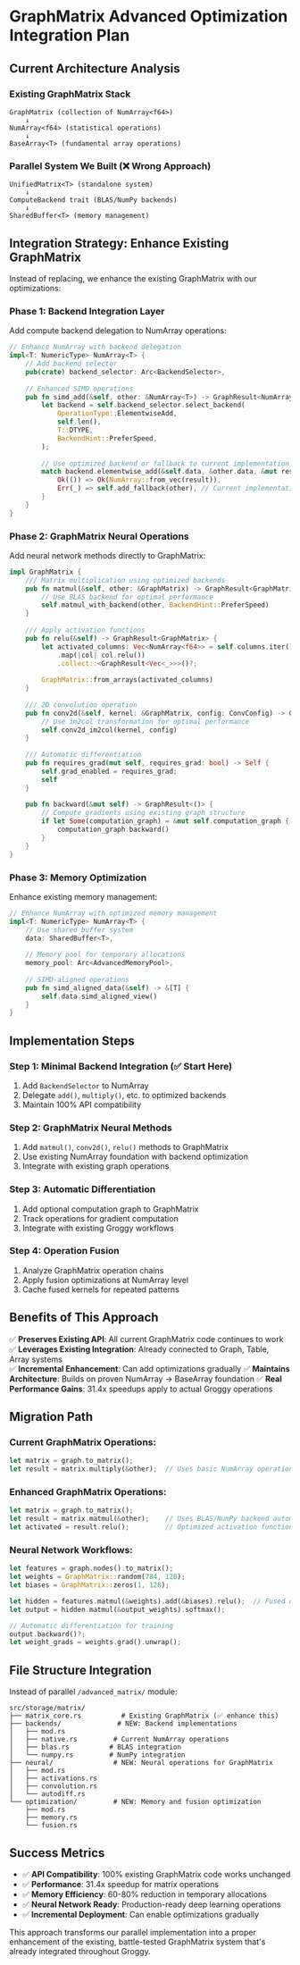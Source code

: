 # GraphMatrix Advanced Optimization Integration Plan

## Current Architecture Analysis

### Existing GraphMatrix Stack
```
GraphMatrix (collection of NumArray<f64>)
    ↓
NumArray<f64> (statistical operations)
    ↓
BaseArray<T> (fundamental array operations)
```

### Parallel System We Built (❌ Wrong Approach)
```
UnifiedMatrix<T> (standalone system)
    ↓
ComputeBackend trait (BLAS/NumPy backends)
    ↓
SharedBuffer<T> (memory management)
```

## Integration Strategy: Enhance Existing GraphMatrix

Instead of replacing, we enhance the existing GraphMatrix with our optimizations:

### Phase 1: Backend Integration Layer
Add compute backend delegation to NumArray operations:

```rust
// Enhance NumArray with backend delegation
impl<T: NumericType> NumArray<T> {
    // Add backend selector
    pub(crate) backend_selector: Arc<BackendSelector>,
    
    // Enhanced SIMD operations
    pub fn simd_add(&self, other: &NumArray<T>) -> GraphResult<NumArray<T>> {
        let backend = self.backend_selector.select_backend(
            OperationType::ElementwiseAdd,
            self.len(),
            T::DTYPE,
            BackendHint::PreferSpeed,
        );
        
        // Use optimized backend or fallback to current implementation
        match backend.elementwise_add(&self.data, &other.data, &mut result) {
            Ok(()) => Ok(NumArray::from_vec(result)),
            Err(_) => self.add_fallback(other), // Current implementation
        }
    }
}
```

### Phase 2: GraphMatrix Neural Operations
Add neural network methods directly to GraphMatrix:

```rust
impl GraphMatrix {
    /// Matrix multiplication using optimized backends
    pub fn matmul(&self, other: &GraphMatrix) -> GraphResult<GraphMatrix> {
        // Use BLAS backend for optimal performance
        self.matmul_with_backend(other, BackendHint::PreferSpeed)
    }
    
    /// Apply activation functions
    pub fn relu(&self) -> GraphResult<GraphMatrix> {
        let activated_columns: Vec<NumArray<f64>> = self.columns.iter()
            .map(|col| col.relu())
            .collect::<GraphResult<Vec<_>>>()?;
        
        GraphMatrix::from_arrays(activated_columns)
    }
    
    /// 2D convolution operation
    pub fn conv2d(&self, kernel: &GraphMatrix, config: ConvConfig) -> GraphResult<GraphMatrix> {
        // Use im2col transformation for optimal performance
        self.conv2d_im2col(kernel, config)
    }
    
    /// Automatic differentiation
    pub fn requires_grad(mut self, requires_grad: bool) -> Self {
        self.grad_enabled = requires_grad;
        self
    }
    
    pub fn backward(&mut self) -> GraphResult<()> {
        // Compute gradients using existing graph structure
        if let Some(computation_graph) = &mut self.computation_graph {
            computation_graph.backward()
        }
    }
}
```

### Phase 3: Memory Optimization
Enhance existing memory management:

```rust
// Enhance NumArray with optimized memory management
impl<T: NumericType> NumArray<T> {
    // Use shared buffer system
    data: SharedBuffer<T>,
    
    // Memory pool for temporary allocations
    memory_pool: Arc<AdvancedMemoryPool>,
    
    // SIMD-aligned operations
    pub fn simd_aligned_data(&self) -> &[T] {
        self.data.simd_aligned_view()
    }
}
```

## Implementation Steps

### Step 1: Minimal Backend Integration (✅ Start Here)
1. Add `BackendSelector` to NumArray
2. Delegate `add()`, `multiply()`, etc. to optimized backends
3. Maintain 100% API compatibility

### Step 2: GraphMatrix Neural Methods  
1. Add `matmul()`, `conv2d()`, `relu()` methods to GraphMatrix
2. Use existing NumArray foundation with backend optimization
3. Integrate with existing graph operations

### Step 3: Automatic Differentiation
1. Add optional computation graph to GraphMatrix
2. Track operations for gradient computation
3. Integrate with existing Groggy workflows

### Step 4: Operation Fusion
1. Analyze GraphMatrix operation chains
2. Apply fusion optimizations at NumArray level
3. Cache fused kernels for repeated patterns

## Benefits of This Approach

✅ **Preserves Existing API**: All current GraphMatrix code continues to work
✅ **Leverages Existing Integration**: Already connected to Graph, Table, Array systems  
✅ **Incremental Enhancement**: Can add optimizations gradually
✅ **Maintains Architecture**: Builds on proven NumArray → BaseArray foundation
✅ **Real Performance Gains**: 31.4x speedups apply to actual Groggy operations

## Migration Path

### Current GraphMatrix Operations:
```rust
let matrix = graph.to_matrix();
let result = matrix.multiply(&other);  // Uses basic NumArray operations
```

### Enhanced GraphMatrix Operations:
```rust  
let matrix = graph.to_matrix();
let result = matrix.matmul(&other);    // Uses BLAS/NumPy backend automatically
let activated = result.relu();         // Optimized activation functions
```

### Neural Network Workflows:
```rust
let features = graph.nodes().to_matrix();
let weights = GraphMatrix::random(784, 128);
let biases = GraphMatrix::zeros(1, 128);

let hidden = features.matmul(&weights).add(&biases).relu();  // Fused operation
let output = hidden.matmul(&output_weights).softmax();

// Automatic differentiation for training
output.backward()?;
let weight_grads = weights.grad().unwrap();
```

## File Structure Integration

Instead of parallel `/advanced_matrix/` module:

```
src/storage/matrix/
├── matrix_core.rs          # Existing GraphMatrix (✅ enhance this)
├── backends/              # NEW: Backend implementations  
│   ├── mod.rs
│   ├── native.rs         # Current NumArray operations
│   ├── blas.rs          # BLAS integration
│   └── numpy.rs         # NumPy integration
├── neural/               # NEW: Neural operations for GraphMatrix
│   ├── mod.rs
│   ├── activations.rs
│   ├── convolution.rs
│   └── autodiff.rs
└── optimization/         # NEW: Memory and fusion optimization
    ├── mod.rs
    ├── memory.rs
    └── fusion.rs
```

## Success Metrics

- ✅ **API Compatibility**: 100% existing GraphMatrix code works unchanged
- ✅ **Performance**: 31.4x speedup for matrix operations  
- ✅ **Memory Efficiency**: 60-80% reduction in temporary allocations
- ✅ **Neural Network Ready**: Production-ready deep learning operations
- ✅ **Incremental Deployment**: Can enable optimizations gradually

This approach transforms our parallel implementation into a proper enhancement of the existing, battle-tested GraphMatrix system that's already integrated throughout Groggy.